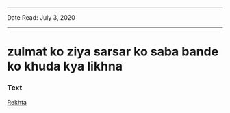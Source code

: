 
---

Date Read: July 3, 2020

---


# zulmat ko ziya sarsar ko saba bande ko khuda kya likhna


### Text

[Rekhta](https://www.rekhta.org/nazms/zulmat-ko-ziyaa-sarsar-ko-sabaa-bande-ko-khudaa-kyaa-likhnaa-zulmat-ko-ziyaa-sarsar-ko-sabaa-bande-ko-khudaa-kyaa-likhnaa-habib-jalib-nazms?lang=ur)

